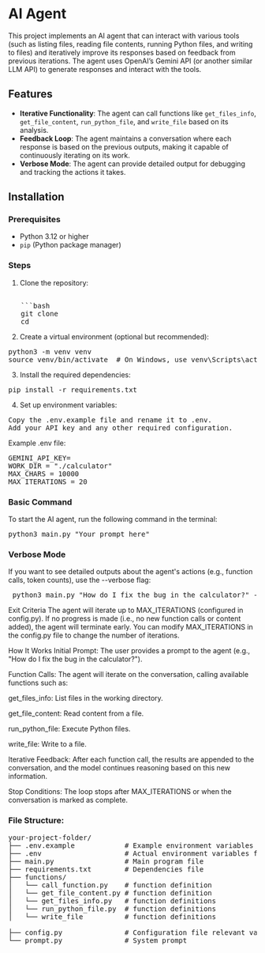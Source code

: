 # AI Agent

This project implements an AI agent that can interact with various tools (such as listing files, reading file contents, running Python files, and writing to files) and iteratively improve its responses based on feedback from previous iterations. The agent uses OpenAI’s Gemini API (or another similar LLM API) to generate responses and interact with the tools.

## Features
- **Iterative Functionality**: The agent can call functions like `get_files_info`, `get_file_content`, `run_python_file`, and `write_file` based on its analysis.
- **Feedback Loop**: The agent maintains a conversation where each response is based on the previous outputs, making it capable of continuously iterating on its work.
- **Verbose Mode**: The agent can provide detailed output for debugging and tracking the actions it takes.

## Installation

### Prerequisites

- Python 3.12 or higher
- `pip` (Python package manager)

### Steps

1. Clone the repository:
<pre> 
   ```bash
   git clone <repository-url>
   cd <repository-folder>
</pre>
2. Create a virtual environment (optional but recommended):
<pre>
python3 -m venv venv
source venv/bin/activate  # On Windows, use venv\Scripts\activate
</pre>
3. Install the required dependencies:
<pre>
pip install -r requirements.txt
</pre>
4. Set up environment variables:
<pre>
Copy the .env.example file and rename it to .env.
Add your API key and any other required configuration.
</pre> 
Example .env file:
<pre>
GEMINI_API_KEY=<Your_Gemini_API_Key>
WORK_DIR = "./calculator"
MAX_CHARS = 10000
MAX_ITERATIONS = 20
</pre>
### Basic Command
To start the AI agent, run the following command in the terminal:
<pre>python3 main.py "Your prompt here"</pre>
### Verbose Mode
If you want to see detailed outputs about the agent's actions (e.g., function calls, token counts), use the --verbose flag:
<pre> python3 main.py "How do I fix the bug in the calculator?" --verbose</pre>
Exit Criteria
The agent will iterate up to MAX_ITERATIONS (configured in config.py). If no progress is made (i.e., no new function calls or content added), the agent will terminate early. You can modify MAX_ITERATIONS in the config.py file to change the number of iterations.

How It Works
Initial Prompt: The user provides a prompt to the agent (e.g., "How do I fix the bug in the calculator?").

Function Calls: The agent will iterate on the conversation, calling available functions such as:

get_files_info: List files in the working directory.

get_file_content: Read content from a file.

run_python_file: Execute Python files.

write_file: Write to a file.

Iterative Feedback: After each function call, the results are appended to the conversation, and the model continues reasoning based on this new information.

Stop Conditions: The loop stops after MAX_ITERATIONS or when the conversation is marked as complete.

### File Structure:
<pre>
your-project-folder/
├── .env.example            # Example environment variables file
├── .env                    # Actual environment variables file 
├── main.py                 # Main program file
├── requirements.txt        # Dependencies file
├── functions/
│   └── call_function.py    # function definition
│   └── get_file_content.py # function definition
│   └── get_files_info.py   # function definitions
│   └── run_python_file.py  # function definitions
│   └── write_file          # function definitions

├── config.py               # Configuration file relevant variables
└── prompt.py               # System prompt 
</pre>